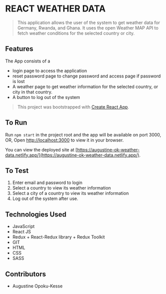 # REACT WEATHER DATA
> This application allows the user of the system to get weather data for Germany, Rwanda, and Ghana. It uses the open Weather MAP API to fetch weather conditions for the selected country or city.

## Features
The App consists of a
- login page to access the application
- reset password page to change password and access page if password is lost
- A weather page to get weather information for the selected country, or city in that country.
- A button to log out of the system


>This project was bootstrapped with [Create React App](https://github.com/facebook/create-react-app).

## To Run

Run `npm start` in the project root and the app will be available on port 3000, OR,
Open [http://localhost:3000](http://localhost:3000) to view it in your browser.

You can view the deployed site at [https://augustine-ok-weather-data.netlify.app/](https://augustine-ok-weather-data.netlify.app/).

<!-- ## State

The app's state is totally normalized, with slices for weather and user. -->

<!-- ## Routes

- `/new-topic` – form to create a new topic
- `/topics` – index of all topics
- `/topics/:topicId` – page for an individual topic
- `/new-quiz` – form to create a new quiz
- `/quizzes` – index of all quizzes
- `/quizzes/:quizId` – page for an individual quiz -->

## To Test

1. Enter email and password to login
2. Select a country to view its weather information
3. Select a city of a country to view its weather information
4. Log out of the system after use.

<!-- ## Table of Contents
* [Technologies Used](#technologies-used)
* [Project Status](#project-status)
* [Acknowledgements](#acknowledgements)
* [Contact](#contact) -->


## Technologies Used
- JavaScript
- React JS
- Redux + React-Redux library + Redux Toolkit
- GIT
- HTML
- CSS
- SASS


<!-- ## Project Status
Project is: complete -->


<!-- ## Acknowledgements
- This project was based on the Frontend Engineering career path on (https://www.codecademy.com). -->


## Contributors
- Augustine Opoku-Kesse

<!-- ## Questions

Is this appropriately scoped? Does it have too many features? Too few? -->
